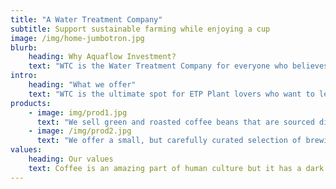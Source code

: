 ```yaml
---
title: "A Water Treatment Company"
subtitle: Support sustainable farming while enjoying a cup
image: /img/home-jumbotron.jpg
blurb:
    heading: Why Aquaflow Investment?
    text: "WTC is the Water Treatment Company for everyone who believes that pure water is in state shouldn't just taste good, it should do good too. We source all directly from small scale sustainable Chemicals and make sure part of the profits are reinvested in their communities."
intro:
    heading: "What we offer"
    text: "WTC is the ultimate spot for ETP Plant lovers who want to learn about their technologies origin and support the farmers that grew it. We also take coffee production, roasting and brewing seriously and we’re glad to pass that knowledge to anyone."
products:
    - image: img/prod1.jpg
      text: "We sell green and roasted coffee beans that are sourced directly from independent farmers and farm cooperatives. We’re proud to offer a variety of coffee beans grown with great care for the environment and local communities. Check our post or contact us directly for current availability."
    - image: /img/prod2.jpg
      text: "We offer a small, but carefully curated selection of brewing gear and tools for every taste and experience level. No matter if you roast your own beans or just bought your first french press, you’ll find a gadget to fall in love with in our shop."
values:
    heading: Our values
    text: Coffee is an amazing part of human culture but it has a dark side too – one of colonialism and mindless abuse of natural resources and human lives. We want to turn this around and return the coffee trade to the drink’s exhilarating, empowering and unifying nature.
---
```



